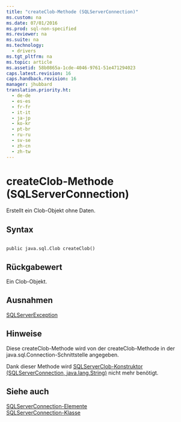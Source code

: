 ```yaml
---
title: "createClob-Methode (SQLServerConnection)"
ms.custom: na
ms.date: 07/01/2016
ms.prod: sql-non-specified
ms.reviewer: na
ms.suite: na
ms.technology: 
  - drivers
ms.tgt_pltfrm: na
ms.topic: article
ms.assetid: 58b0865a-1cde-4046-9761-51e471294023
caps.latest.revision: 16
caps.handback.revision: 16
manager: jhubbard
translation.priority.ht: 
  - de-de
  - es-es
  - fr-fr
  - it-it
  - ja-jp
  - ko-kr
  - pt-br
  - ru-ru
  - sv-se
  - zh-cn
  - zh-tw
---
```

# createClob-Methode (SQLServerConnection)
  Erstellt ein Clob\-Objekt ohne Daten.  
  
## Syntax  
  
```  
  
public java.sql.Clob createClob()  
```  
  
## Rückgabewert  
 Ein Clob\-Objekt.  
  
## Ausnahmen  
 [SQLServerException](../content/SQLServerException-Class.md)  
  
## Hinweise  
 Diese createClob\-Methode wird von der createClob\-Methode in der java.sql.Connection\-Schnittstelle angegeben.  
  
 Dank dieser Methode wird [SQLServerClob-Konstruktor &#40;SQLServerConnection, java.lang.String&#41;](../content/SQLServerClob-Constructor--SQLServerConnection--java.lang.String-.md) nicht mehr benötigt.  
  
## Siehe auch  
 [SQLServerConnection-Elemente](../content/SQLServerConnection-Members.md)   
 [SQLServerConnection-Klasse](../content/SQLServerConnection-Class.md)  
  
  